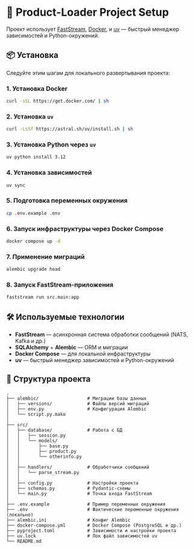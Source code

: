 # 🚀 Product-Loader Project Setup

Проект использует [FastStream](https://faststream.dev/), [Docker](https://www.docker.com/), и [uv](https://astral.sh/blog/uv-fast-python-installs/) — быстрый менеджер зависимостей и Python-окружений.

## 📦 Установка

Следуйте этим шагам для локального развертывания проекта:

### 1. Установка Docker

```bash
curl -sSL https://get.docker.com/ | sh
````

### 2. Установка `uv`

```bash
curl -LsSf https://astral.sh/uv/install.sh | sh
```

### 3. Установка Python через `uv`

```bash
uv python install 3.12
```

### 4. Установка зависимостей

```bash
uv sync
```

### 5. Подготовка переменных окружения

```bash
cp .env.example .env
```

### 6. Запуск инфраструктуры через Docker Compose

```bash
docker compose up -d
```

### 7. Применение миграций

```bash
alembic upgrade head
```

### 8. Запуск FastStream-приложения

```bash
faststream run src.main:app
```

## 🛠️ Используемые технологии

* **FastStream** — асинхронная система обработки сообщений (NATS, Kafka и др.)
* **SQLAlchemy** + **Alembic** — ORM и миграции
* **Docker Compose** — для локальной инфраструктуры
* **uv** — быстрый менеджер зависимостей и Python-окружений

## 📁 Структура проекта

```text
.
├── alembic/                  # Миграции базы данных
│   ├── versions/             # Файлы версий миграций
│   ├── env.py                # Конфигурация Alembic
│   └── script.py.mako
│
├── src/
│   ├── database/             # Работа с БД
│   │   ├── session.py
│   │   └── models/
│   │       ├── base.py
│   │       ├── product.py
│   │       └── otherinfo.py
│   │
│   ├── handlers/             # Обработчики сообщений
│   │   └── parse_stream.py
│   │
│   ├── config.py             # Настройки проекта
│   ├── schemas.py            # Pydantic-схемы
│   └── main.py               # Точка входа FastStream
│
├── .env.example              # Пример переменных окружения
├── .env                      # Фактические переменные окружения (локально)
├── alembic.ini               # Конфиг Alembic
├── docker-compose.yml        # Docker Compose (PostgreSQL и др.)
├── pyproject.toml            # Зависимости и настройки проекта
├── uv.lock                   # Лок файл зависимостей uv
└── README.md

```


